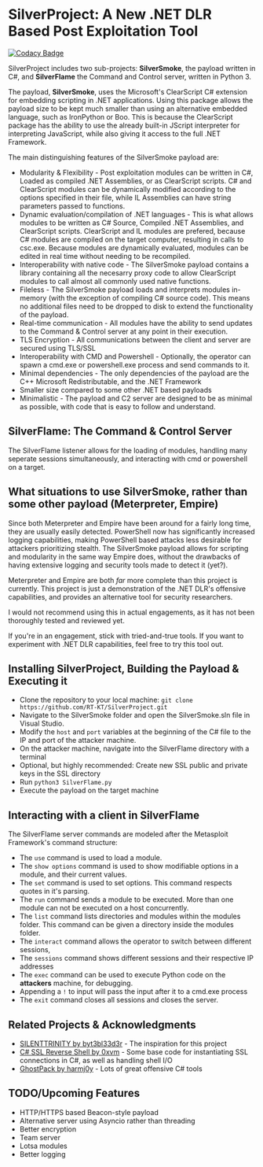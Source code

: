 # SilverProject: A New .NET DLR Based Post Exploitation Tool

[![Codacy Badge](https://app.codacy.com/project/badge/Grade/3027449b9f8f42b189fb417a62cfed9e)](https://www.codacy.com?utm_source=github.com&amp;utm_medium=referral&amp;utm_content=RT-KT/SilverProject&amp;utm_campaign=Badge_Grade)

SilverProject includes two sub-projects: **SilverSmoke**, the payload written in C#, and **SilverFlame** the Command and Control server, written in Python 3.

The payload, **SilverSmoke**, uses the Microsoft's ClearScript C# extension for embedding scripting in .NET applications. Using this package allows the payload size to be kept much smaller than using an alternative embedded language, such as IronPython or Boo. This is because the ClearScript package has the ability to use the already built-in JScript interpreter for interpreting JavaScript, while also giving it access to the full .NET Framework. 

The main distinguishing features of the SilverSmoke payload are:

 - Modularity & Flexibility - Post exploitation modules can be written in C#, Loaded as compiled .NET Assemblies, or as ClearScript scripts. C# and ClearScript modules can be dynamically modified according to the options specified in their file, while IL Assemblies can have string parameters passed to functions.
 - Dynamic evaluation/compilation of .NET languages - This  is what allows modules to be written as C# Source, Compiled .NET Assemblies, and ClearScript scripts. ClearScript and IL modules are prefered, because C# modules are compiled on the target computer, resulting in calls to csc.exe. Because modules are dynamically evaluated, modules can be edited in real time without needing to be recompiled.
 - Interoperability with native code - The SilverSmoke payload contains a library containing all the necesarry proxy code to allow ClearScript modules to call almost all commonly used native functions.
 - Fileless - The SilverSmoke payload loads and interprets modules in-memory (with the exception of compiling C# source code). This means no additional files need to be dropped to disk to extend the functionality of the payload.
 - Real-time communication - All modules have the ability to send updates to the Command & Control server at any point in their execution.
 - TLS Encryption - All communications between the client and server are secured using TLS/SSL
 - Interoperability with CMD and Powershell - Optionally, the operator can spawn a cmd.exe or powershell.exe process and send commands to it.
 - Minimal dependencies - The only dependencies of the payload are the C++ Microsoft Redistributable, and the .NET Framework
 - Smaller size compared to some other .NET based payloads
- Minimalistic - The payload and C2 server are designed to be as minimal as possible, with code that is easy to follow and understand.


## SilverFlame: The Command & Control Server

The SilverFlame listener allows for the loading of modules, handling many seperate sessions simultaneously, and interacting with cmd or powershell on a target.

## What situations to use SilverSmoke, rather than some other payload (Meterpreter, Empire)

Since both Meterpreter and Empire have been around for a fairly long time, they are usually easily detected. PowerShell now has significantly increased logging capabilities, making PowerShell based attacks less desirable for attackers prioritizing stealth. The SilverSmoke payload allows for scripting and modularity in the same way Empire does, without the drawbacks of having extensive logging and security tools made to detect it (yet?).

Meterpreter and Empire are both *far* more complete than this project is currently. This project is just a demonstration of the .NET DLR's offensive capabilities, and provides an alternative tool for security researchers.

I would not recommend using this in actual engagements, as it has not been thoroughly tested and reviewed yet.

If you're in an engagement, stick with tried-and-true tools. If you want to experiment with .NET DLR capabilities, feel free to try this tool out.

## Installing SilverProject, Building the Payload & Executing it

 - Clone the repository to your local machine: `git clone https://github.com/RT-KT/SilverProject.git`
 - Navigate to the SilverSmoke folder and open the SilverSmoke.sln file in Visual Studio.
 - Modify the `host` and `port` variables at the beginning of the C# file to the IP and port of the attacker machine.
 - On the attacker machine, navigate into the SilverFlame directory with a terminal
 - Optional, but highly recommended: Create new SSL public and private keys in the SSL directory
 - Run `python3 SilverFlame.py`
 - Execute the payload on the target machine
 
 ## Interacting with a client in SilverFlame
 The SilverFlame server commands are modeled after the Metasploit Framework's command structure:
 
 - The `use` command is used to load a module.
 - The `show options` command is used to show modifiable options in a module, and their current values.
 - The `set` command is used to set options. This command respects quotes in it's parsing.
 - The `run` command sends a module to be executed. More than one module can not be executed on a host concurrently.
 - The `list` command lists directories and modules within the modules folder. This command can be given a directory inside the modules folder.
 - The `interact` command allows the operator to switch between different sessions,
 - The `sessions` command shows different sessions and their respective IP addresses
 - The `exec` command can be used to execute Python code on the **attackers** machine, for debugging.
 - Appending a `!` to input will pass the input after it to a cmd.exe process
 - The `exit` command closes all sessions and closes the server.

 ## Related Projects & Acknowledgments
 

 - [SILENTTRINITY by byt3bl33d3r](https://github.com/byt3bl33d3r/SILENTTRINITY) - The inspiration for this project
 - [C# SSL Reverse Shell by 0xvm](https://github.com/0xvm/csharp_reverse_shell) - Some base code for instantiating SSL connections in C#, as well as handling shell I/O
 - [GhostPack by harmj0y](https://github.com/GhostPack) - Lots of great offensive C# tools
## TODO/Upcoming Features

 - HTTP/HTTPS based Beacon-style payload
 - Alternative server using Asyncio rather than threading
 - Better encryption
 - Team server
 - Lotsa modules
 - Better logging


